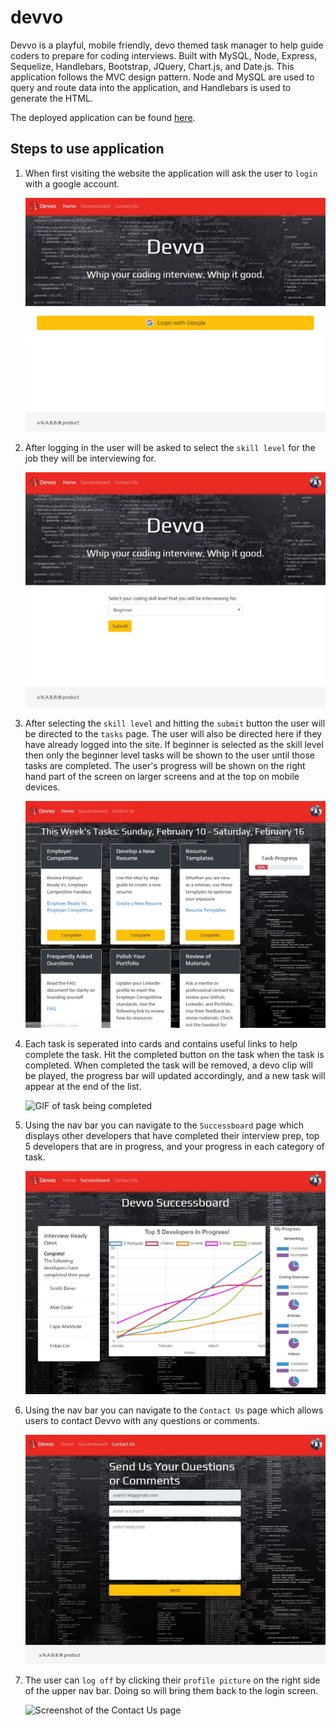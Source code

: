 # devvo

Devvo is a playful, mobile friendly, devo themed task manager to help guide coders to prepare for coding interviews. Built with MySQL, Node, Express, Sequelize, Handlebars, Bootstrap, JQuery, Chart.js, and Date.js. This application follows the MVC design pattern. Node and MySQL are used to query and route data into the application, and Handlebars is used to generate the HTML. 

The deployed application can be found [here](https://devvo-nabb.herokuapp.com/).

## Steps to use application

1. When first visiting the website the application will ask the user to `login` with a google account.

    ![](screenshots/login.jpg "Screenshot of Login Page")

2. After logging in the user will be asked to select the `skill level` for the job they will be interviewing for.

    ![](screenshots/skillLevel.JPG "Screenshot of Skill Level Page")

3. After selecting the `skill level` and hitting the `submit` button the user will be directed to the `tasks` page. The user will also be directed here if they have already logged into the site. If beginner is selected as the skill level then only the beginner level tasks will be shown to the user until those tasks are completed. The user's progress will be shown on the right hand part of the screen on larger screens and at the top on mobile devices. 

    ![](screenshots/tasks.JPG "Screenshot of Tasks Page")

4. Each task is seperated into cards and contains useful links to help complete the task. Hit the completed button on the task when the task is completed. When completed the task will be removed, a devo clip will be played, the progress bar will updated accordingly, and a new task will appear at the end of the list. 

    ![](screenshots/taskComplete.gif "GIF of task being completed")

5. Using the nav bar you can navigate to the `Successboard` page which displays other developers that have completed their interview prep, top 5 developers that are in progress, and your progress in each category of task. 

    ![](screenshots/successboard.JPG "Screenshot of the successboard page")

6. Using the nav bar you can navigate to the `Contact Us` page which allows users to contact Devvo with any questions or comments. 

    ![](screenshots/contactUs.JPG "Screenshot of the Contact Us page")

7. The user can `log off` by clicking their `profile picture` on the right side of the upper nav bar. Doing so will bring them back to the login screen. 

    ![](screenshots/logoff.gif "Screenshot of the Contact Us page")